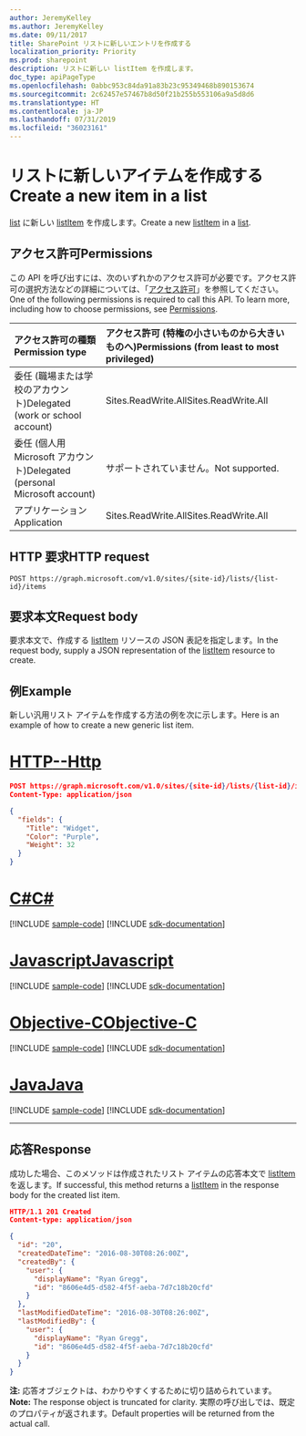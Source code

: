 ```yaml
---
author: JeremyKelley
ms.author: JeremyKelley
ms.date: 09/11/2017
title: SharePoint リストに新しいエントリを作成する
localization_priority: Priority
ms.prod: sharepoint
description: リストに新しい listItem を作成します。
doc_type: apiPageType
ms.openlocfilehash: 0abbc953c84da91a83b23c95349468b890153674
ms.sourcegitcommit: 2c62457e57467b8d50f21b255b553106a9a5d8d6
ms.translationtype: HT
ms.contentlocale: ja-JP
ms.lasthandoff: 07/31/2019
ms.locfileid: "36023161"
---
```

# <a name="create-a-new-item-in-a-list"></a><span data-ttu-id="d40b8-103">リストに新しいアイテムを作成する</span><span class="sxs-lookup"><span data-stu-id="d40b8-103">Create a new item in a list</span></span>

<span data-ttu-id="d40b8-104">[list][] に新しい [listItem][] を作成します。</span><span class="sxs-lookup"><span data-stu-id="d40b8-104">Create a new [listItem][] in a [list][].</span></span>

## <a name="permissions"></a><span data-ttu-id="d40b8-105">アクセス許可</span><span class="sxs-lookup"><span data-stu-id="d40b8-105">Permissions</span></span>

<span data-ttu-id="d40b8-p101">この API を呼び出すには、次のいずれかのアクセス許可が必要です。アクセス許可の選択方法などの詳細については、「[アクセス許可](/graph/permissions-reference)」を参照してください。</span><span class="sxs-lookup"><span data-stu-id="d40b8-p101">One of the following permissions is required to call this API. To learn more, including how to choose permissions, see [Permissions](/graph/permissions-reference).</span></span>

|<span data-ttu-id="d40b8-108">アクセス許可の種類</span><span class="sxs-lookup"><span data-stu-id="d40b8-108">Permission type</span></span>      | <span data-ttu-id="d40b8-109">アクセス許可 (特権の小さいものから大きいものへ)</span><span class="sxs-lookup"><span data-stu-id="d40b8-109">Permissions (from least to most privileged)</span></span>              |
|:--------------------|:---------------------------------------------------------|
|<span data-ttu-id="d40b8-110">委任 (職場または学校のアカウント)</span><span class="sxs-lookup"><span data-stu-id="d40b8-110">Delegated (work or school account)</span></span> | <span data-ttu-id="d40b8-111">Sites.ReadWrite.All</span><span class="sxs-lookup"><span data-stu-id="d40b8-111">Sites.ReadWrite.All</span></span>    |
|<span data-ttu-id="d40b8-112">委任 (個人用 Microsoft アカウント)</span><span class="sxs-lookup"><span data-stu-id="d40b8-112">Delegated (personal Microsoft account)</span></span> | <span data-ttu-id="d40b8-113">サポートされていません。</span><span class="sxs-lookup"><span data-stu-id="d40b8-113">Not supported.</span></span>    |
|<span data-ttu-id="d40b8-114">アプリケーション</span><span class="sxs-lookup"><span data-stu-id="d40b8-114">Application</span></span> | <span data-ttu-id="d40b8-115">Sites.ReadWrite.All</span><span class="sxs-lookup"><span data-stu-id="d40b8-115">Sites.ReadWrite.All</span></span> |

## <a name="http-request"></a><span data-ttu-id="d40b8-116">HTTP 要求</span><span class="sxs-lookup"><span data-stu-id="d40b8-116">HTTP request</span></span>

<!-- { "blockType": "ignored" } -->

```http
POST https://graph.microsoft.com/v1.0/sites/{site-id}/lists/{list-id}/items
```

## <a name="request-body"></a><span data-ttu-id="d40b8-117">要求本文</span><span class="sxs-lookup"><span data-stu-id="d40b8-117">Request body</span></span>

<span data-ttu-id="d40b8-118">要求本文で、作成する [listItem][] リソースの JSON 表記を指定します。</span><span class="sxs-lookup"><span data-stu-id="d40b8-118">In the request body, supply a JSON representation of the [listItem][] resource to create.</span></span>

## <a name="example"></a><span data-ttu-id="d40b8-119">例</span><span class="sxs-lookup"><span data-stu-id="d40b8-119">Example</span></span>

<span data-ttu-id="d40b8-120">新しい汎用リスト アイテムを作成する方法の例を次に示します。</span><span class="sxs-lookup"><span data-stu-id="d40b8-120">Here is an example of how to create a new generic list item.</span></span>


# <a name="httptabhttp"></a>[<span data-ttu-id="d40b8-121">HTTP</span><span class="sxs-lookup"><span data-stu-id="d40b8-121">--Http</span></span>](#tab/http)
<!-- { "blockType": "request", "name": "create-listitem", "scopes": "sites.readwrite.all" } -->

```json
POST https://graph.microsoft.com/v1.0/sites/{site-id}/lists/{list-id}/items
Content-Type: application/json

{
  "fields": {
    "Title": "Widget",
    "Color": "Purple",
    "Weight": 32
  }
}
```
# <a name="ctabcsharp"></a>[<span data-ttu-id="d40b8-122">C#</span><span class="sxs-lookup"><span data-stu-id="d40b8-122">C#</span></span>](#tab/csharp)
[!INCLUDE [sample-code](../includes/snippets/csharp/create-listitem-csharp-snippets.md)]
[!INCLUDE [sdk-documentation](../includes/snippets/snippets-sdk-documentation-link.md)]

# <a name="javascripttabjavascript"></a>[<span data-ttu-id="d40b8-123">Javascript</span><span class="sxs-lookup"><span data-stu-id="d40b8-123">Javascript</span></span>](#tab/javascript)
[!INCLUDE [sample-code](../includes/snippets/javascript/create-listitem-javascript-snippets.md)]
[!INCLUDE [sdk-documentation](../includes/snippets/snippets-sdk-documentation-link.md)]

# <a name="objective-ctabobjc"></a>[<span data-ttu-id="d40b8-124">Objective-C</span><span class="sxs-lookup"><span data-stu-id="d40b8-124">Objective-C</span></span>](#tab/objc)
[!INCLUDE [sample-code](../includes/snippets/objc/create-listitem-objc-snippets.md)]
[!INCLUDE [sdk-documentation](../includes/snippets/snippets-sdk-documentation-link.md)]

# <a name="javatabjava"></a>[<span data-ttu-id="d40b8-125">Java</span><span class="sxs-lookup"><span data-stu-id="d40b8-125">Java</span></span>](#tab/java)
[!INCLUDE [sample-code](../includes/snippets/java/create-listitem-java-snippets.md)]
[!INCLUDE [sdk-documentation](../includes/snippets/snippets-sdk-documentation-link.md)]

---


## <a name="response"></a><span data-ttu-id="d40b8-126">応答</span><span class="sxs-lookup"><span data-stu-id="d40b8-126">Response</span></span>

<span data-ttu-id="d40b8-127">成功した場合、このメソッドは作成されたリスト アイテムの応答本文で [listItem][] を返します。</span><span class="sxs-lookup"><span data-stu-id="d40b8-127">If successful, this method returns a [listItem][] in the response body for the created list item.</span></span>

<!-- { "blockType": "response", "@odata.type": "microsoft.graph.listItem", "truncated": true } -->

```json
HTTP/1.1 201 Created
Content-type: application/json

{
  "id": "20",
  "createdDateTime": "2016-08-30T08:26:00Z",
  "createdBy": {
    "user": {
      "displayName": "Ryan Gregg",
      "id": "8606e4d5-d582-4f5f-aeba-7d7c18b20cfd"
    }
  },
  "lastModifiedDateTime": "2016-08-30T08:26:00Z",
  "lastModifiedBy": {
    "user": {
      "displayName": "Ryan Gregg",
      "id": "8606e4d5-d582-4f5f-aeba-7d7c18b20cfd"
    }
  }
}
```

<span data-ttu-id="d40b8-128">**注:** 応答オブジェクトは、わかりやすくするために切り詰められています。</span><span class="sxs-lookup"><span data-stu-id="d40b8-128">**Note:** The response object is truncated for clarity.</span></span> <span data-ttu-id="d40b8-129">実際の呼び出しでは、既定のプロパティが返されます。</span><span class="sxs-lookup"><span data-stu-id="d40b8-129">Default properties will be returned from the actual call.</span></span>

[list]: ../resources/list.md
[listItem]: ../resources/listitem.md

<!-- {
  "type": "#page.annotation",
  "description": "Add a new item to a SharePoint list.",
  "keywords": "",
  "section": "documentation",
  "tocPath": "ListItem/Create",
  "suppressions": [
  ]
} -->
